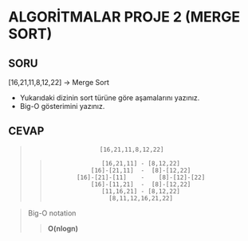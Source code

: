# ALGORİTMALAR PROJE 2 (MERGE SORT)

## SORU

[16,21,11,8,12,22] -> Merge Sort

- Yukarıdaki dizinin sort türüne göre aşamalarını yazınız.
- Big-O gösterimini yazınız.

## CEVAP

>                         [16,21,11,8,12,22]
>>                    [16,21,11] - [8,12,22]
>>                 [16]-[21,11]  -  [8]-[12,22]
>>             [16]-[21]-[11]    -    [8]-[12]-[22]
>>                 [16]-[11,21]  -  [8]-[12,22]
>>                    [11,16,21] - [8,12,22]
>>                      [8,11,12,16,21,22]

> Big-O notation
>>**O(nlogn)**
